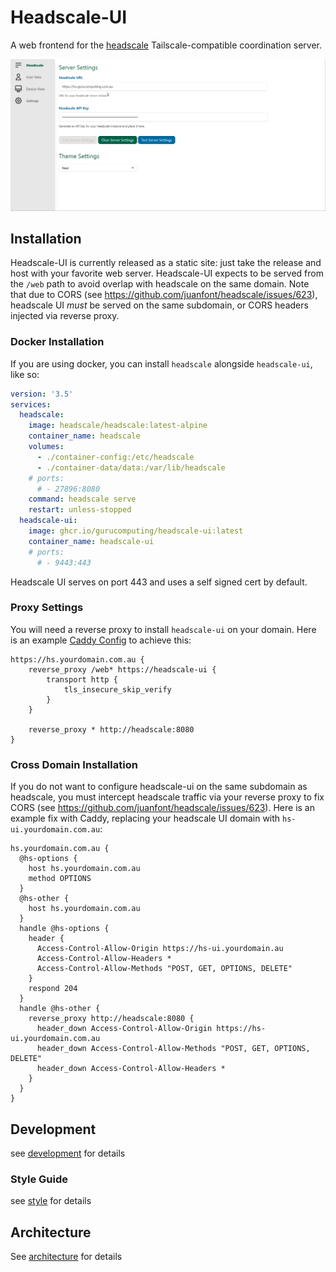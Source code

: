# Headscale-UI
A web frontend for the [headscale](https://github.com/juanfont/headscale) Tailscale-compatible coordination server.

![](documentation/assets/headscale-ui-demo.gif)

## Installation
Headscale-UI is currently released as a static site: just take the release and host with your favorite web server. Headscale-UI expects to be served from the `/web` path to avoid overlap with headscale on the same domain. Note that due to CORS (see https://github.com/juanfont/headscale/issues/623), headscale UI *must* be served on the same subdomain, or CORS headers injected via reverse proxy.

### Docker Installation
If you are using docker, you can install `headscale` alongside `headscale-ui`, like so:

```yaml
version: '3.5'
services:
  headscale:
    image: headscale/headscale:latest-alpine
    container_name: headscale
    volumes:
      - ./container-config:/etc/headscale
      - ./container-data/data:/var/lib/headscale
    # ports:
      # - 27896:8080
    command: headscale serve
    restart: unless-stopped
  headscale-ui:
    image: ghcr.io/gurucomputing/headscale-ui:latest
    container_name: headscale-ui
    # ports:
      # - 9443:443
```

Headscale UI serves on port 443 and uses a self signed cert by default.

### Proxy Settings
You will need a reverse proxy to install `headscale-ui` on your domain. Here is an example [Caddy Config](https://caddyserver.com/) to achieve this:
```
https://hs.yourdomain.com.au {
	reverse_proxy /web* https://headscale-ui {
		transport http {
			tls_insecure_skip_verify
		}
	}

	reverse_proxy * http://headscale:8080
}

```

### Cross Domain Installation
If you do not want to configure headscale-ui on the same subdomain as headscale, you must intercept headscale traffic via your reverse proxy to fix CORS (see https://github.com/juanfont/headscale/issues/623). Here is an example fix with Caddy, replacing your headscale UI domain with `hs-ui.yourdomain.com.au`:
```
hs.yourdomain.com.au {
  @hs-options {
    host hs.yourdomain.com.au
    method OPTIONS
  }
  @hs-other {
    host hs.yourdomain.com.au
  }
  handle @hs-options {
    header {
      Access-Control-Allow-Origin https://hs-ui.yourdomain.au
      Access-Control-Allow-Headers *
      Access-Control-Allow-Methods "POST, GET, OPTIONS, DELETE"
    }
    respond 204
  }
  handle @hs-other {
    reverse_proxy http://headscale:8080 {
      header_down Access-Control-Allow-Origin https://hs-ui.yourdomain.com.au
      header_down Access-Control-Allow-Methods "POST, GET, OPTIONS, DELETE"
      header_down Access-Control-Allow-Headers *
    }
  }
}
```

## Development
see [development](/documentation/development.md) for details

### Style Guide
see [style](/documentation/style.md) for details

## Architecture
See [architecture](/documentation/architecture.md) for details
